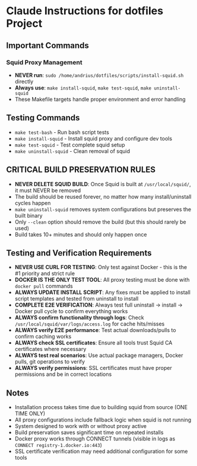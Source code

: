 # Claude Instructions for dotfiles Project

## Important Commands

### Squid Proxy Management
- **NEVER run**: `sudo /home/andrius/dotfiles/scripts/install-squid.sh` directly
- **Always use**: `make install-squid`, `make test-squid`, `make uninstall-squid`
- These Makefile targets handle proper environment and error handling

## Testing Commands
- `make test-bash` - Run bash script tests
- `make install-squid` - Install squid proxy and configure dev tools
- `make test-squid` - Test complete squid setup
- `make uninstall-squid` - Clean removal of squid

## CRITICAL BUILD PRESERVATION RULES
- **NEVER DELETE SQUID BUILD**: Once Squid is built at `/usr/local/squid/`, it must NEVER be removed
- The build should be reused forever, no matter how many install/uninstall cycles happen
- `make uninstall-squid` removes system configurations but preserves the built binary
- Only `--clean` option should remove the build (but this should rarely be used)
- Build takes 10+ minutes and should only happen once

## Testing and Verification Requirements
- **NEVER USE CURL FOR TESTING**: Only test against Docker - this is the #1 priority and strict rule
- **DOCKER IS THE ONLY TEST TOOL**: All proxy testing must be done with `docker pull` commands
- **ALWAYS UPDATE INSTALL SCRIPT**: Any fixes must be applied to install script templates and tested from uninstall to install
- **COMPLETE E2E VERIFICATION**: Always test full uninstall -> install -> Docker pull cycle to confirm everything works
- **ALWAYS confirm functionality through logs**: Check `/usr/local/squid/var/logs/access.log` for cache hits/misses
- **ALWAYS verify E2E performance**: Test actual downloads/pulls to confirm caching works  
- **ALWAYS check SSL certificates**: Ensure all tools trust Squid CA certificates where necessary
- **ALWAYS test real scenarios**: Use actual package managers, Docker pulls, git operations to verify
- **ALWAYS verify permissions**: SSL certificates must have proper permissions and be in correct locations

## Notes
- Installation process takes time due to building squid from source (ONE TIME ONLY)
- All proxy configurations include fallback logic when squid is not running
- System designed to work with or without proxy active
- Build preservation saves significant time on repeated installs
- Docker proxy works through CONNECT tunnels (visible in logs as `CONNECT registry-1.docker.io:443`)
- SSL certificate verification may need additional configuration for some tools